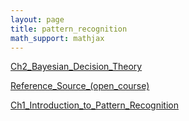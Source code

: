 ```yaml
---
layout: page
title: pattern_recognition
math_support: mathjax
---
```



[Ch2_Bayesian_Decision_Theory](Ch2_Bayesian_Decision_Theory)

[Reference_Source_(open_course)](Reference_Source_(open_course))

[Ch1_Introduction_to_Pattern_Recognition](Ch1_Introduction_to_Pattern_Recognition)


